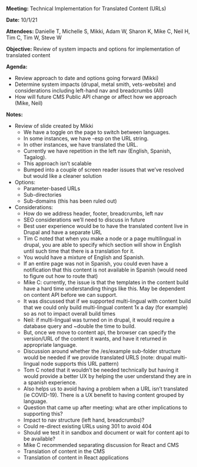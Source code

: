 **Meeting:** Technical Implementation for Translated Content (URLs)

**Date:** 10/1/21

**Attendees:** Danielle T, Michelle S, Mikki, Adam W, Sharon K, Mike C, Neil H, Tim C, Tim W, Steve W

**Objective:** Review of system impacts and options for implementation of translated content

**Agenda:**

- Review approach to date and options going forward (Mikki)
- Determine system impacts (drupal, metal smith, vets-website) and considerations including left-hand nav and breadcrumbs (All)
- How will future CMS Public API change or affect how we approach (Mike, Neil)

**Notes:**

- Review of slide created by Mikki
  - We have a toggle on the page to switch between languages.
  - In some instances, we have -esp on the URL string.
  - In other instances, we have translated the URL.
  - Currently we have repetition in the left nav (English, Spanish, Tagalog).
  - This approach isn’t scalable
  - Bumped into a couple of screen reader issues that we’ve resolved but would like a cleaner solution
- Options:
  - Parameter-based URLs
  - Sub-directories
  - Sub-domains (this has been ruled out)
- Considerations:
  - How do we address header, footer, breadcrumbs, left nav
  - SEO considerations we’ll need to discuss in future
  - Best user experience would be to have the translated content live in Drupal and have a separate URL
  - Tim C noted that when you make a node or a page multilingual in drupal, you are able to specify which section will show in English until such time that there is a translation for it.
  - You would have a mixture of English and Spanish.
  - If an entire page was not in Spanish, you could even have a notification that this content is not available in Spanish (would need to figure out how to route that)
  - Mike C: currently, the issue is that the templates in the content build have a hard time understanding things like this. May be dependent on content API before we can support.
  - It was discussed that if we supported multi-lingual with content build that we could only build multi-lingual content 1x a day (for example) so as not to impact overall build times
  - Neil: if multi-lingual was turned on in drupal, it would require a database query and ~double the time to build.
  - But, once we move to content api, the browser can specify the version/URL of the content it wants, and have it returned in appropriate language.
  - Discussion around whether the /es/example sub-folder structure would be needed if we provide translated URLS (note: drupal multi-lingual node supports this URL pattern)
  - Tom C noted that it wouldn’t be needed technically but having it would provide a better UX by helping the user understand they are in a spanish experience.
  - Also helps us to avoid having a problem when a URL isn’t translated (ie COVID-19). There is a UX benefit to having content grouped by language.
  - Question that came up after meeting: what are other implications to supporting this?
  - Impact to nav structure (left hand, breadcrumbs)?
  - Could re-direct existing URLs using 301 to avoid 404
  - Should we test it in sandbox and document or wait for content api to be available?
  - Mike C recommended separating discussion for React and CMS
   - Translation of content in the CMS
   - Translation of content in React applications
 
 
